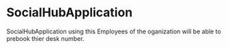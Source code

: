 # SocialHubApplication
SocialHubApplication using this Employees of the oganization will be able to prebook thier desk number.
